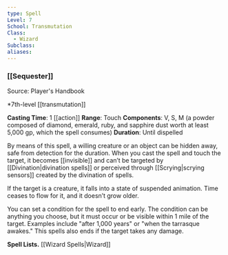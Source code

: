 ```yaml
---
type: Spell
Level: 7
School: Transmutation
Class:
  - Wizard
Subclass:
aliases:
---
```

### [[Sequester]]

Source: Player's Handbook

*7th-level [[transmutation]]

**Casting Time**: 1 [[action]]
**Range**: Touch
**Components**: V, S, M (a powder composed of diamond, emerald, ruby, and sapphire dust worth at least 5,000 gp, which the spell consumes)
**Duration**: Until dispelled

By means of this spell, a willing creature or an object can be hidden away, safe from detection for the duration. When you cast the spell and touch the target, it becomes [[invisible]] and can’t be targeted by [[Divination|divination spells]] or perceived through [[Scrying|scrying sensors]] created by the divination of spells.

If the target is a creature, it falls into a state of suspended animation. Time ceases to flow for it, and it doesn’t grow older.

You can set a condition for the spell to end early. The condition can be anything you choose, but it must occur or be visible within 1 mile of the target. Examples include "after 1,000 years" or "when the tarrasque awakes." This spells also ends if the target takes any damage.

**Spell Lists.** [[Wizard Spells|Wizard]] 